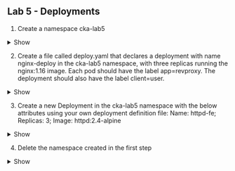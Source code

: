 ## Lab 5 - Deployments


1. Create a namespace cka-lab5

  <details><summary>Show</summary>
<p>

```bash
kubectl create ns cka-lab5
```
</p>
</details>

2. Create a file called deploy.yaml that declares a deployment with name nginx-deploy in the cka-lab5 namespace, with three replicas running the nginx:1.16 image. Each pod should have the label app=revproxy. The deployment should also have the label client=user.
  <details><summary>Show</summary>
<p>

```bash
apiVersion: apps/v1
kind: Deployment
metadata:
  labels:
    client: user
  name: nginx-deploy
spec:
  replicas: 3
  selector:
    matchLabels:
      app: revproxy
  strategy: {}
  template:
    metadata:
      labels:
        app: revproxy
    spec:
      containers:
      - image: nginx:1.16
        name: nginx
```
                     kubectl apply -f deploy1.yaml -n cka-lab5

</p>
</details>

3.  Create a new Deployment in the cka-lab5 namespace with the below attributes using your own deployment definition file:
    Name: httpd-fe; Replicas: 3; Image: httpd:2.4-alpine

  <details><summary>Show</summary>
<p>

```bash
apiVersion: apps/v1
kind: Deployment
metadata:
  labels:
    app: httpd-fe
  name: httpd-fe
spec:
  replicas: 3
  selector:
    matchLabels:
      app: httpd-fe
  strategy: {}
  template:
    metadata:
      labels:
        app: httpd-fe
    spec:
      containers:
      - image: httpd:2.4-alpine
        name: httpd
```
       kubectl apply -f deploy2.yaml --namespace=cka-lab5      
</p>
</details>

4. Delete the namespace created in the first step

  <details><summary>Show</summary>
<p>

```bash
kubectl delete ns cka-lab5
```
</p>
</details>
